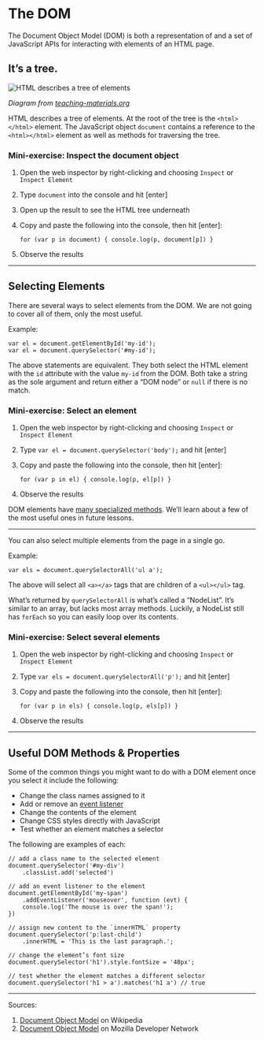 # The DOM

The Document Object Model (DOM) is both a representation of and a set of JavaScript APIs for interacting with elements of an HTML page.

## It’s a tree.

![HTML describes a tree of elements](http://www.teaching-materials.org/jsweb/slides/domtree.png)

_Diagram from [teaching-materials.org](http://www.teaching-materials.org/)_

HTML describes a tree of elements. At the root of the tree is the `<html></html>` element. The JavaScript object `document` contains a reference to the `<html></html>` element as well as methods for traversing the tree.

### Mini-exercise: Inspect the document object

1. Open the web inspector by right-clicking and choosing `Inspect` or `Inspect Element`
1. Type `document` into the console and hit [enter]
1. Open up the result to see the HTML tree underneath
1. Copy and paste the following into the console, then hit [enter]:
    
    ```for (var p in document) { console.log(p, document[p]) }```

1. Observe the results

------

## Selecting Elements

There are several ways to select elements from the DOM. We are not going to cover all of them, only the most useful.

Example:

    var el = document.getElementById('my-id');
    var el = document.querySelector('#my-id');

The above statements are equivalent. They both select the HTML element with the `id` attribute with the value `my-id` from the DOM. Both take a string as the sole argument and return either a “DOM node” or `null` if there is no match.

### Mini-exercise: Select an element

1. Open the web inspector by right-clicking and choosing `Inspect` or `Inspect Element`
1. Type `var el = document.querySelector('body');` and hit [enter]
1. Copy and paste the following into the console, then hit [enter]:
    
    ```for (var p in el) { console.log(p, el[p]) }```

1. Observe the results

DOM elements have [many specialized methods](https://developer.mozilla.org/en-US/docs/Web/API/Node). We’ll learn about a few of the most useful ones in future lessons.

------

You can also select multiple elements from the page in a single go.

Example:

    var els = document.querySelectorAll('ul a');

The above will select all `<a></a>` tags that are children of a `<ul></ul>` tag.

What’s returned by `querySelectorAll` is what’s called a “NodeList”. It’s similar to an array, but lacks most array methods. Luckily, a NodeList still has `forEach` so you can easily loop over its contents.

### Mini-exercise: Select several elements

1. Open the web inspector by right-clicking and choosing `Inspect` or `Inspect Element`
1. Type `var els = document.querySelectorAll('p');` and hit [enter]
1. Copy and paste the following into the console, then hit [enter]:
    
    ```for (var p in els) { console.log(p, els[p]) }```

1. Observe the results

------

## Useful DOM Methods & Properties

Some of the common things you might want to do with a DOM element once you select it include the following:

- Change the class names assigned to it
- Add or remove an [event listener](https://github.com/segdeha/pdxcodeguild/blob/master/3.%20JavaScript/0/events.md)
- Change the contents of the element
- Change CSS styles directly with JavaScript
- Test whether an element matches a selector

The following are examples of each:

    // add a class name to the selected element
    document.querySelector('#my-div')
        .classList.add('selected')

    // add an event listener to the element
    document.getElementById('my-span')
        .addEventListener('mouseover', function (evt) {
        console.log('The mouse is over the span!');
    })

    // assign new content to the `innerHTML` property
    document.querySelector('p:last-child')
        .innerHTML = 'This is the last paragraph.';

    // change the element’s font size
    document.querySelector('h1').style.fontSize = '48px';

    // test whether the element matches a different selector
    document.querySelector('h1 > a').matches('h1 a') // true

------

Sources:

1. [Document Object Model](https://en.wikipedia.org/wiki/Document_Object_Model) on Wikipedia
1. [Document Object Model](https://developer.mozilla.org/en-US/docs/Web/API/Document_Object_Model) on Mozilla Developer Network
